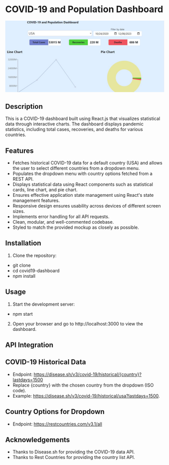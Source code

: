 # COVID-19  and Population Dashboard

<img src="https://github.com/Roshanmanwar/COVID-19-Dashboard/blob/main/covid-19-dashboard-image.JPG"/>


## Description

This is a COVID-19 dashboard built using React.js that visualizes statistical data through interactive charts. The dashboard displays pandemic statistics, including total cases, recoveries, and deaths for various countries.

## Features

- Fetches historical COVID-19 data for a default country (USA) and allows the user to select different countries from a dropdown menu.
- Populates the dropdown menu with country options fetched from a REST API.
- Displays statistical data using React components such as statistical cards, line chart, and pie chart.
- Ensures effective application state management using React's state management features.
- Responsive design ensures usability across devices of different screen sizes.
- Implements error handling for all API requests.
- Clean, modular, and well-commented codebase.
- Styled to match the provided mockup as closely as possible.

## Installation

1. Clone the repository:
- git clone <repository-url>
- cd covid19-dashboard
- npm install


## Usage
1. Start the development server:
- npm start
2. Open your browser and go to http://localhost:3000 to view the dashboard.

## API Integration
## COVID-19 Historical Data

- Endpoint: https://disease.sh/v3/covid-19/historical/{country}?lastdays=1500
- Replace {country} with the chosen country from the dropdown (ISO code).
- Example: https://disease.sh/v3/covid-19/historical/usa?lastdays=1500.

## Country Options for Dropdown
- Endpoint: https://restcountries.com/v3.1/all

## Acknowledgements
- Thanks to Disease.sh for providing the COVID-19 data API.
- Thanks to Rest Countries for providing the country list API.




